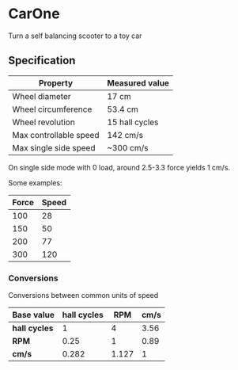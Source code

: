 # CarOne
Turn a self balancing scooter to a toy car

## Specification

Property | Measured value
--- | ---
Wheel diameter | 17 cm
Wheel circumference | 53.4 cm
Wheel revolution | 15 hall cycles
Max controllable speed | 142 cm/s
Max single side speed | ~300 cm/s

On single side mode with 0 load, around 2.5-3.3 force yields 1 cm/s.

Some examples:

Force | Speed
--- | ---
100 | 28 
150 | 50 
200 | 77
300 | 120


### Conversions
Conversions between common units of speed

Base value | hall cycles | RPM | cm/s
--- | --- | --- | ---
**hall cycles** | 1 | 4 | 3.56
**RPM** | 0.25 | 1 | 0.89
**cm/s** | 0.282 | 1.127 | 1

